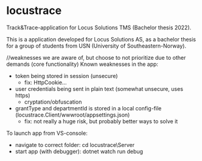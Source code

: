 # locustrace
 Track&Trace-application for Locus Solutions TMS (Bachelor thesis 2022).

 This is a application developed for Locus Solutions AS, as a bachelor thesis for a group of 
 students from USN (University of Southeastern-Norway).

//weaknesses we are aware of, but choose to not prioritize due to other demands (core functionality)
Known weaknesses in the app:
- token being stored in session (unsecure)
	- fix: HttpCookie...
- user credentials being sent in plain text (somewhat unsecure, uses https)
	- cryptation/obfuscation
- grantType and departmentId is stored in a local config-file (locustrace.Client/wwwroot/appsettings.json)
	- fix: not really a huge risk, but probably better ways to solve it

To launch app from VS-console:
- navigate to correct folder: cd locustrace\Server
- start app (with debugger): dotnet watch run debug